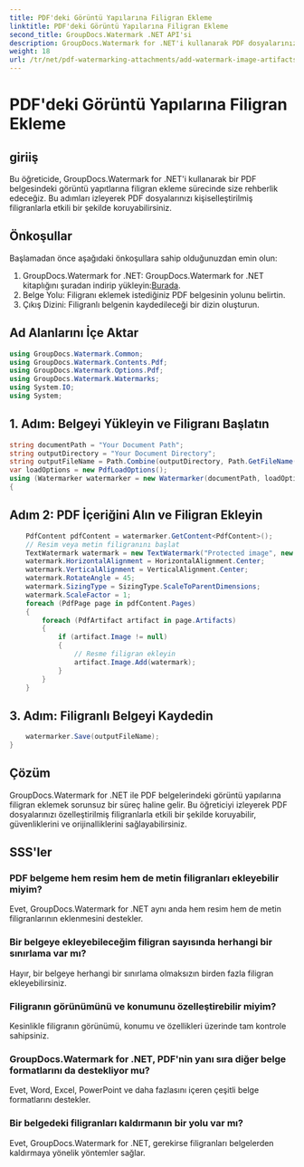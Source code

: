 ```yaml
---
title: PDF'deki Görüntü Yapılarına Filigran Ekleme
linktitle: PDF'deki Görüntü Yapılarına Filigran Ekleme
second_title: GroupDocs.Watermark .NET API'si
description: GroupDocs.Watermark for .NET'i kullanarak PDF dosyalarınızı kişiselleştirilmiş filigranlarla koruyun. PDF belgelerindeki görüntü yapılarına kolayca metin veya görüntü filigranları ekleyin.
weight: 18
url: /tr/net/pdf-watermarking-attachments/add-watermark-image-artifacts-pdf/
---
```


# PDF'deki Görüntü Yapılarına Filigran Ekleme

## giriiş
Bu öğreticide, GroupDocs.Watermark for .NET'i kullanarak bir PDF belgesindeki görüntü yapıtlarına filigran ekleme sürecinde size rehberlik edeceğiz. Bu adımları izleyerek PDF dosyalarınızı kişiselleştirilmiş filigranlarla etkili bir şekilde koruyabilirsiniz.
## Önkoşullar
Başlamadan önce aşağıdaki önkoşullara sahip olduğunuzdan emin olun:
1.  GroupDocs.Watermark for .NET: GroupDocs.Watermark for .NET kitaplığını şuradan indirip yükleyin:[Burada](https://releases.groupdocs.com/Watermark/net/).
2. Belge Yolu: Filigranı eklemek istediğiniz PDF belgesinin yolunu belirtin.
3. Çıkış Dizini: Filigranlı belgenin kaydedileceği bir dizin oluşturun.

## Ad Alanlarını İçe Aktar
```csharp
using GroupDocs.Watermark.Common;
using GroupDocs.Watermark.Contents.Pdf;
using GroupDocs.Watermark.Options.Pdf;
using GroupDocs.Watermark.Watermarks;
using System.IO;
using System;
```
## 1. Adım: Belgeyi Yükleyin ve Filigranı Başlatın
```csharp
string documentPath = "Your Document Path";
string outputDirectory = "Your Document Directory";
string outputFileName = Path.Combine(outputDirectory, Path.GetFileName(documentPath));
var loadOptions = new PdfLoadOptions();
using (Watermarker watermarker = new Watermarker(documentPath, loadOptions))
{
```
## Adım 2: PDF İçeriğini Alın ve Filigran Ekleyin
```csharp
	PdfContent pdfContent = watermarker.GetContent<PdfContent>();
	// Resim veya metin filigranını başlat
	TextWatermark watermark = new TextWatermark("Protected image", new Font("Arial", 8));
	watermark.HorizontalAlignment = HorizontalAlignment.Center;
	watermark.VerticalAlignment = VerticalAlignment.Center;
	watermark.RotateAngle = 45;
	watermark.SizingType = SizingType.ScaleToParentDimensions;
	watermark.ScaleFactor = 1;
	foreach (PdfPage page in pdfContent.Pages)
	{
		foreach (PdfArtifact artifact in page.Artifacts)
		{
			if (artifact.Image != null)
			{
				// Resme filigran ekleyin
				artifact.Image.Add(watermark);
			}
		}
	}
```
## 3. Adım: Filigranlı Belgeyi Kaydedin
```csharp
	watermarker.Save(outputFileName);
}
```

## Çözüm
GroupDocs.Watermark for .NET ile PDF belgelerindeki görüntü yapılarına filigran eklemek sorunsuz bir süreç haline gelir. Bu öğreticiyi izleyerek PDF dosyalarınızı özelleştirilmiş filigranlarla etkili bir şekilde koruyabilir, güvenliklerini ve orijinalliklerini sağlayabilirsiniz.
## SSS'ler
### PDF belgeme hem resim hem de metin filigranları ekleyebilir miyim?
Evet, GroupDocs.Watermark for .NET aynı anda hem resim hem de metin filigranlarının eklenmesini destekler.
### Bir belgeye ekleyebileceğim filigran sayısında herhangi bir sınırlama var mı?
Hayır, bir belgeye herhangi bir sınırlama olmaksızın birden fazla filigran ekleyebilirsiniz.
### Filigranın görünümünü ve konumunu özelleştirebilir miyim?
Kesinlikle filigranın görünümü, konumu ve özellikleri üzerinde tam kontrole sahipsiniz.
### GroupDocs.Watermark for .NET, PDF'nin yanı sıra diğer belge formatlarını da destekliyor mu?
Evet, Word, Excel, PowerPoint ve daha fazlasını içeren çeşitli belge formatlarını destekler.
### Bir belgedeki filigranları kaldırmanın bir yolu var mı?
Evet, GroupDocs.Watermark for .NET, gerekirse filigranları belgelerden kaldırmaya yönelik yöntemler sağlar.
